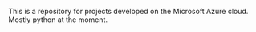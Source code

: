 This is a repository for projects developed on the Microsoft Azure cloud. Mostly python at the moment.
